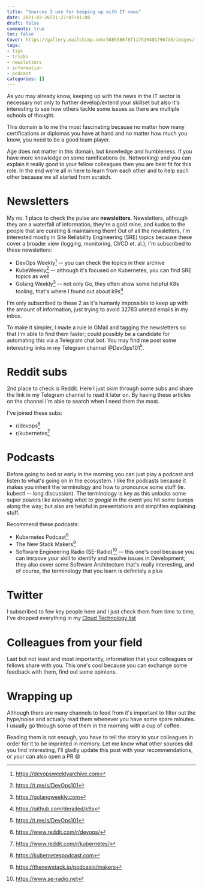 ```yaml
---
title: "Sources I use for keeping up with IT news"
date: 2021-03-26T21:27:07+01:00
draft: false
comments: true
toc: false
Cover: https://gallery.mailchimp.com/3885586f8f1175194017967d6/images/fc8c01e4-228d-4593-82fe-4ae7cdd5f832.jpg
tags:
- tips
- tricks
- newsletters
- information
- podcast
categories: []
---
```


As you may already know, keeping up with the news in the IT sector is necessary
not only to further develop/extend your skillset but also it's interesting to
see how others tackle some issues as there are multiple schools of thought.

This domain is to me the most fascinating because no matter how many certifications
or diplomas you have at hand and no matter how much you know, you need to be a
good team player.

Age does not matter in this domain, but knowledge and humbleness. If you have
more knowledge on some ramifications (ie. Networking) and you can explain it
really good to your fellow colleagues then you are best fit for this role. In
the end we're all in here to learn from each other and to help each other
because we all started from scratch.

# Newsletters

My no. 1 place to check the pulse are **newsletters**. Newsletters, although
they are a waterfall of information, they're a gold mine, and kudos to the
people that are curating & maintaining them! Out of all the newsletters, I'm
interested mostly in Site Reliability Engineering (SRE) topics because these
cover a broader view (logging, monitoring, CI/CD et. al.); I'm subscribed to
these newsletters:

* DevOps Weekly[^1] -- you can check the topics in their archive
* KubeWeekly[^2] -- although it's focused on Kubernetes, you can find SRE
topics as well
* Golang Weekly[^8] -- not only Go, they often show some helpful K8s tooling,
that's where I found out about k9s[^9]

I'm only subscribed to these 2 as it's humanly impossible to keep up with the
amount of information, just trying to avoid 32783 unread emails in my inbox.

To make it simpler, I made a rule in GMail and tagging the newsletters so that
I'm able to find them faster; could possibly be a candidate for automating
this via a Telegram chat bot. You may find me post some interesting links in
my Telegram channel @DevOps101[^2].

# Reddit subs

2nd place to check is Reddit. Here I just skim through some subs and share the
link in my Telegram channel to read it later on. By having these articles on
the channel I'm able to search when I need them the most.

I've joined these subs:
* r/devops[^3]
* r/kubernetes[^4]

# Podcasts

Before going to bed or early in the morning you can just play a podcast and
listen to what's going on in the ecosystem. I like the podcasts because it
makes you inherit the terminology and how to pronounce some stuff (ie. kubectl
-- long discussion). The terminology is key as this unlocks some super powers
like *knowing what to google* in the event you hit some bumps along the way; but
also are helpful in presentations and simplifies explaining stuff.

Recommend these podcasts:
* Kubernetes Podcast[^5]
* The New Stack Makers[^6]
* Software Engineering Radio (SE-Radio)[^7] -- this one's cool because you can
imrpove your skill to identify and resolve issues in Development; they also
cover some Software Architecture that's really interesting, and of course, the
terminology that you learn is definitely a plus

# Twitter

I subscribed to few key people here and I just check them from time to time,
I've dropped everything in my [Cloud Technology list](https://twitter.com/i/lists/1084391747147493376)

# Colleagues from your field

Last but not least and most importantly, information that your colleagues or
fellows share with you. This one's cool because you can exchange some feedback
with them, find out some opinions.

# Wrapping up

Although there are many channels to feed from it's important to filter out the
hype/noise and actually read them whenever you have some spare minutes. I
usually go through some of them in the morning with a cup of coffee.

Reading them is not enough, you have to tell the story to your colleagues in
order for it to be imprinted in memory. Let me know what other sources did
you find interesting, I'll gladly update this post with your recommendations,
or your can also open a PR :smile:

[^1]: https://devopsweeklyarchive.com
[^2]: https://t.me/s/DevOps101
[^3]: https://www.reddit.com/r/devops/
[^4]: https://www.reddit.com/r/kubernetes/
[^5]: https://kubernetespodcast.com
[^6]: https://thenewstack.io/podcasts/makers
[^7]: https://www.se-radio.net
[^8]: https://golangweekly.com
[^9]: https://github.com/derailed/k9s